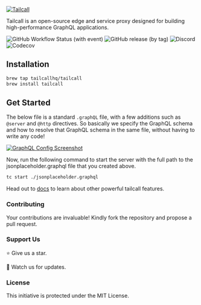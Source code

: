 [![Tailcall](https://raw.githubusercontent.com/tailcallhq/tailcall/main/assets/logo_main.png)](https://tailcall.run)

Tailcall is an open-source edge and service proxy designed for building high-performance GraphQL applications.

![GitHub Workflow Status (with event)](https://img.shields.io/github/actions/workflow/status/tailcallhq/tailcall/ci.yml?style=for-the-badge)
![GitHub release (by tag)](https://img.shields.io/github/downloads/tailcallhq/tailcall/total?style=for-the-badge)
![Discord](https://img.shields.io/discord/1044859667798568962?style=for-the-badge&cacheSeconds=60)
![Codecov](https://img.shields.io/codecov/c/github/tailcallhq/tailcall?style=for-the-badge)

## Installation

```bash
brew tap tailcallhq/tailcall
brew install tailcall
```

## Get Started

The below file is a standard `.graphQL` file, with a few additions such as `@server` and `@http` directives. So basically we specify the GraphQL schema and how to resolve that GraphQL schema in the same file, without having to write any code!

[![GraphQL Config Screenshot](https://raw.githubusercontent.com/tailcallhq/tailcall/main/assets/json_placeholder.png)](https://raw.githubusercontent.com/tailcallhq/tailcall/main/assets/jsonplaceholder.graphql)

Now, run the following command to start the server with the full path to the jsonplaceholder.graphql file that you created above.

```bash
tc start ./jsonplaceholder.graphql
```

Head out to [docs] to learn about other powerful tailcall features.

[docs]: https://tailcall.run/docs

### Contributing

Your contributions are invaluable! Kindly fork the repository and propose a pull request.

### Support Us

⭐️ Give us a star.

👀 Watch us for updates.

### License

This initiative is protected under the MIT License.
